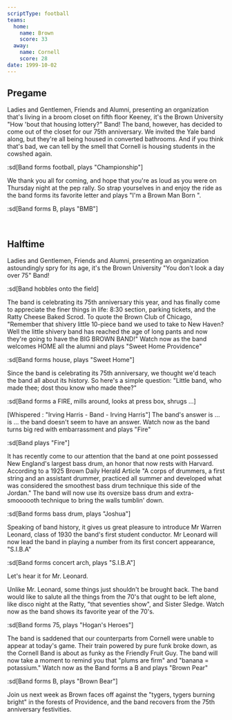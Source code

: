 ```yaml
---
scriptType: football
teams:
  home:
    name: Brown
    score: 33
  away:
    name: Cornell
    score: 28
date: 1999-10-02
---
```


## Pregame

Ladies and Gentlemen, Friends and Alumni, presenting an organization that's living in a broom closet on fifth floor Keeney, it's the Brown University "How 'bout that housing lottery?" Band! The band, however, has decided to come out of the closet for our 75th anniversary. We invited the Yale band along, but they're all being housed in converted bathrooms. And if you think that's bad, we can tell by the smell that Cornell is housing students in the cowshed again.

:sd[Band forms football, plays "Championship"]

We thank you all for coming, and hope that you're as loud as you were on Thursday night at the pep rally. So strap yourselves in and enjoy the ride as the band forms its favorite letter and plays "I'm a Brown Man Born ".

:sd[Band forms B, plays "BMB"]

&nbsp;

## Halftime

Ladies and Gentlemen, Friends and Alumni, presenting an organization astoundingly spry for its age, it's the Brown University "You don't look a day over 75" Band!

:sd[Band hobbles onto the field]

The band is celebrating its 75th anniversary this year, and has finally come to appreciate the finer things in life: 8:30 section, parking tickets, and the Ratty Cheese Baked Scrod. To quote the Brown Club of Chicago, "Remember that shivery little 10-piece band we used to take to New Haven? Well the little shivery band has reached the age of long pants and now they're going to have the BIG BROWN BAND!" Watch now as the band welcomes HOME all the alumni and plays "Sweet Home Providence"

:sd[Band forms house, plays "Sweet Home"]

Since the band is celebrating its 75th anniversary, we thought we'd teach the band all about its history. So here's a simple question: "Little band, who made thee; dost thou know who made thee?"

:sd[Band forms a FIRE, mills around, looks at press box, shrugs ...]

[Whispered : "Irving Harris - Band - Irving Harris"] The band's answer is ... is ... the band doesn't seem to have an answer. Watch now as the band turns big red with embarrassment and plays "Fire"

:sd[Band plays "Fire"]

It has recently come to our attention that the band at one point possessed New England's largest bass drum, an honor that now rests with Harvard. According to a 1925 Brown Daily Herald Article "A corps of drummers, a first string and an assistant drummer, practiced all summer and developed what was considered the smoothest bass drum technique this side of the Jordan." The band will now use its oversize bass drum and extra-smoooooth technique to bring the walls tumblin' down.

:sd[Band forms bass drum, plays "Joshua"]

Speaking of band history, it gives us great pleasure to introduce Mr Warren Leonard, class of 1930 the band's first student conductor. Mr Leonard will now lead the band in playing a number from its first concert appearance, "S.I.B.A"

:sd[Band forms concert arch, plays "S.I.B.A"]

Let's hear it for Mr. Leonard.

Unlike Mr. Leonard, some things just shouldn't be brought back. The band would like to salute all the things from the 70's that ought to be left alone, like disco night at the Ratty, "that seventies show", and Sister Sledge. Watch now as the band shows its favorite year of the 70's.

:sd[Band forms 75, plays "Hogan's Heroes"]

The band is saddened that our counterparts from Cornell were unable to appear at today's game. Their train powered by pure funk broke down, as the Cornell Band is about as funky as the Friendly Fruit Guy. The band will now take a moment to remind you that "plums are firm" and "banana = potassium." Watch now as the Band forms a B and plays "Brown Pear"

:sd[Band forms B, plays "Brown Bear"]

Join us next week as Brown faces off against the "tygers, tygers burning bright" in the forests of Providence, and the band recovers from the 75th anniversary festivities.
